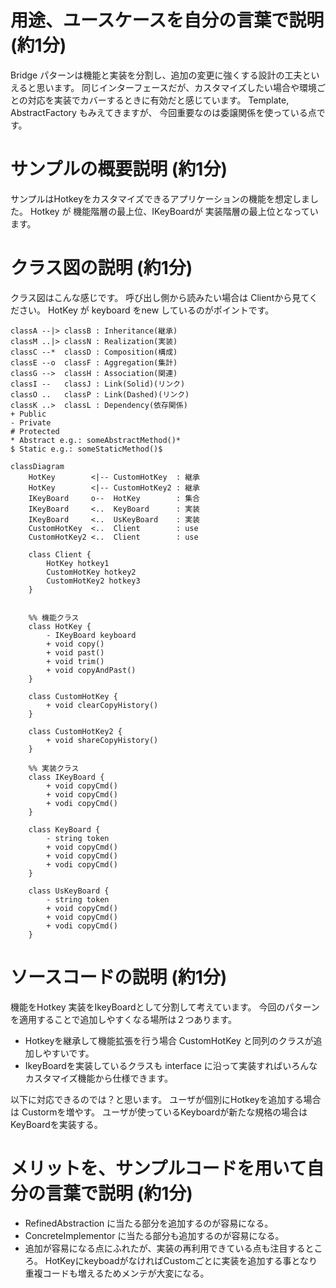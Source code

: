 # 用途、ユースケースを自分の言葉で説明 (約1分)
Bridge パターンは機能と実装を分割し、追加の変更に強くする設計の工夫といえると思います。
同じインターフェースだが、カスタマイズしたい場合や環境ごとの対応を実装でカバーするときに有効だと感じています。
Template, AbstractFactory もみえてきますが、 今回重要なのは委譲関係を使っている点です。

# サンプルの概要説明 (約1分)
サンプルはHotkeyをカスタマイズできるアプリケーションの機能を想定しました。
Hotkey が 機能階層の最上位、IKeyBoardが 実装階層の最上位となっています。


# クラス図の説明 (約1分)
クラス図はこんな感じです。
呼び出し側から読みたい場合は Clientから見てください。
HotKey が keyboard をnew しているのがポイントです。

    classA --|> classB : Inheritance(継承)
    classM ..|> classN : Realization(実装)
    classC --*  classD : Composition(構成)
    classE --o  classF : Aggregation(集計)
    classG -->  classH : Association(関連)
    classI --   classJ : Link(Solid)(リンク)
    classO ..   classP : Link(Dashed)(リンク)
    classK ..>  classL : Dependency(依存関係)
    + Public
    - Private
    # Protected
    * Abstract e.g.: someAbstractMethod()*
    $ Static e.g.: someStaticMethod()$

```mermaid
classDiagram
    HotKey        <|-- CustomHotKey  : 継承
    HotKey        <|-- CustomHotKey2 : 継承
    IKeyBoard     o--  HotKey        : 集合
    IKeyBoard     <..  KeyBoard      : 実装
    IKeyBoard     <..  UsKeyBoard    : 実装
    CustomHotKey  <..  Client        : use
    CustomHotKey2 <..  Client        : use

    class Client {
        HotKey hotkey1
        CustomHotKey hotkey2
        CustomHotKey2 hotkey3
    }
    

    %% 機能クラス
    class HotKey {
        - IKeyBoard keyboard
        + void copy()
        + void past()
        + void trim()
        + void copyAndPast()
    }

    class CustomHotKey {
        + void clearCopyHistory()
    }

    class CustomHotKey2 {
        + void shareCopyHistory()
    }

    %% 実装クラス
    class IKeyBoard {
        + void copyCmd()
        + void copyCmd()
        + vodi copyCmd()
    }

    class KeyBoard {
        - string token
        + void copyCmd()
        + void copyCmd()
        + vodi copyCmd()
    }

    class UsKeyBoard {
        - string token
        + void copyCmd()
        + void copyCmd()
        + vodi copyCmd()
    }
```

# ソースコードの説明 (約1分)
機能をHotkey
実装をIkeyBoardとして分割して考えています。
今回のパターンを適用することで追加しやすくなる場所は２つあります。
- Hotkeyを継承して機能拡張を行う場合 CustomHotKey と同列のクラスが追加しやすいです。
- IkeyBoardを実装しているクラスも interface に沿って実装すればいろんなカスタマイズ機能から仕様できます。

以下に対応できるのでは？と思います。
ユーザが個別にHotkeyを追加する場合は Custormを増やす。
ユーザが使っているKeyboardが新たな規格の場合は KeyBoardを実装する。

# メリットを、サンプルコードを用いて自分の言葉で説明 (約1分)
- RefinedAbstraction に当たる部分を追加するのが容易になる。
- ConcreteImplementor に当たる部分も追加するのが容易になる。
- 追加が容易になる点にふれたが、実装の再利用できている点も注目するところ。
HotKeyにkeyboadがなければCustomごとに実装を追加する事となり重複コードも増えるためメンテが大変になる。
